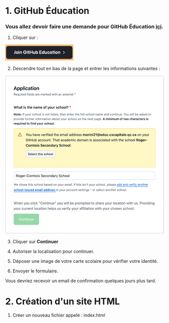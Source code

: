 # 1. GitHub Éducation

### Vous allez devoir faire une demande pour GitHub Éducation [ici](https://github.com/education/students).

1. Cliquer sur : 

<img src="/images/join_git_edu.png" height="50px">

2. Descendre tout en bas de la page et entrer les informations suivantes :

<img src="/images/application.png" height="500px">

3. Cliquer sur **Continuer**

4. Autoriser la localisation pour continuer.

5. Déposer une image de votre carte scolaire pour vérifier votre identité.

6. Envoyer le formulaire.

Vous devriez recevoir un email de confirmation quelques jours plus tard.

# 2. Création d'un site HTML

1. Créer un nouveau fichier appelé : index.html

